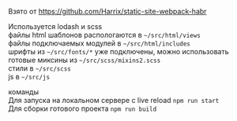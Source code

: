 Взято от https://github.com/Harrix/static-site-webpack-habr  



Используется lodash и scss   
файлы html шаблонов распологаются в `~/src/html/views`   
файлы подключаемых модулей в `~/src/html/includes`   
шрифты из `~/src/fonts/*` уже подключены, можно использовать готовые миксины из `~/src/scss/mixins2.scss`   
стили в `~/src/scss`   
js в `~/src/js`   

команды  
Для запуска на локальном сервере с live reload `npm run start`   
Для сборки готового проекта `npm run build`   